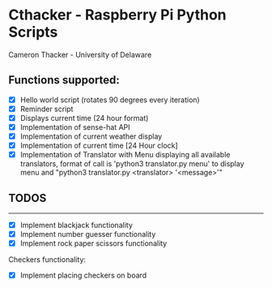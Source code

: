 # Cthacker - Raspberry Pi Python Scripts

Cameron Thacker - University of Delaware

## Functions supported:

- [x] Hello world script (rotates 90 degrees every iteration)
- [x] Reminder script
- [x] Displays current time (24 hour format)
- [x] Implementation of sense-hat API
- [x] Implementation of current weather display
- [x] Implementation of current time [24 Hour clock]
- [x] Implementation of Translator with Menu displaying all available translators, format of call is 'python3 translator.py menu' to display menu and "python3 translator.py \<translator\> '\<message\>'"

## TODOS

--------

- [x] Implement blackjack functionality
- [x] Implement number guesser functionality
- [x] Implement rock paper scissors functionality

Checkers functionality:

- [x] Implement placing checkers on board
